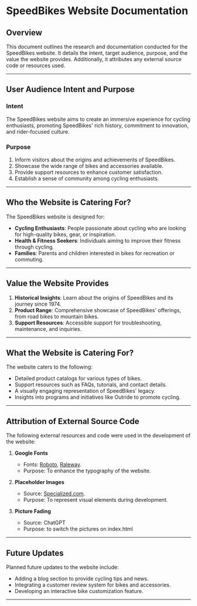 # SpeedBikes Website Documentation

## Overview
This document outlines the research and documentation conducted for the SpeedBikes website. It details the intent, target audience, purpose, and the value the website provides. Additionally, it attributes any external source code or resources used.

---

## User Audience Intent and Purpose

### Intent
The SpeedBikes website aims to create an immersive experience for cycling enthusiasts, promoting SpeedBikes' rich history, commitment to innovation, and rider-focused culture.

### Purpose
1. Inform visitors about the origins and achievements of SpeedBikes.
2. Showcase the wide range of bikes and accessories available.
3. Provide support resources to enhance customer satisfaction.
4. Establish a sense of community among cycling enthusiasts.

---

## Who the Website is Catering For?
The SpeedBikes website is designed for:
- **Cycling Enthusiasts**: People passionate about cycling who are looking for high-quality bikes, gear, or inspiration.
- **Health & Fitness Seekers**: Individuals aiming to improve their fitness through cycling.
- **Families**: Parents and children interested in bikes for recreation or commuting.
  
---

## Value the Website Provides
1. **Historical Insights**: Learn about the origins of SpeedBikes and its journey since 1974.
2. **Product Range**: Comprehensive showcase of SpeedBikes' offerings, from road bikes to mountain bikes.
3. **Support Resources**: Accessible support for troubleshooting, maintenance, and inquiries.

---

## What the Website is Catering For?
The website caters to the following:
- Detailed product catalogs for various types of bikes.
- Support resources such as FAQs, tutorials, and contact details.
- A visually engaging representation of SpeedBikes' legacy.
- Insights into programs and initiatives like Outride to promote cycling.

---

## Attribution of External Source Code
The following external resources and code were used in the development of the website:

1. **Google Fonts**
   - Fonts: [Roboto](https://fonts.google.com/specimen/Roboto), [Raleway](https://fonts.google.com/specimen/Raleway).
   - Purpose: To enhance the typography of the website.

2. **Placeholder Images**
   - Source: [Specialized.com](https://speicalized.com/).
   - Purpose: To represent visual elements during development.

3. **Picture Fading**
   - Source: ChatGPT
   - Purpose: to switch the pictures on index.html

---

## Future Updates
Planned future updates to the website include:
- Adding a blog section to provide cycling tips and news.
- Integrating a customer review system for bikes and accessories.
- Developing an interactive bike customization feature.

---


